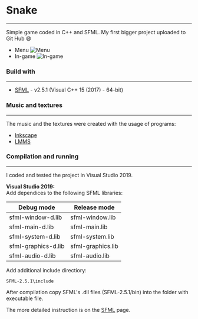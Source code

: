 # Snake
---
Simple game coded in C++ and SFML.
My first bigger project uploaded to Git Hub 😄
* Menu
![Menu](https://raw.github.com/TheDoom-IT/snake/main/Images/Git1.png "Menu")
* In-game
![In-game](https://raw.github.com/TheDoom-IT/snake/main/Images/Git2.png "In-game")



### Build with
---
* [SFML](https://www.sfml-dev.org) - v2.5.1 (Visual C++ 15 (2017) - 64-bit)

### Music and textures
---
The music and the textures were created with the usage of programs:
* [Inkscape](https://inkscape.org)
* [LMMS](https://lmms.io)

### Compilation and running
---
I coded and tested the project in Visual Studio 2019.

**Visual Studio 2019:**  
Add dependices to the following SFML libraries:

| Debug mode | Release mode |
| ---- | ---- |
|sfml-window-d.lib|sfml-window.lib|
|sfml-main-d.lib|sfml-main.lib|
|sfml-system-d.lib|sfml-system.lib|
|sfml-graphics-d.lib|sfml-graphics.lib|
|sfml-audio-d.lib|sfml-audio.lib|

Add additional include directiory:
```
SFML-2.5.1\include
```
After compilation copy SFML's .dll files (SFML-2.5.1/bin) into the folder with executable file.

The more detailed instruction is on the [SFML](https://www.sfml-dev.org/tutorials/2.5/) page.



